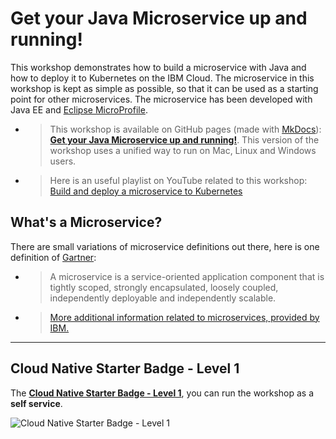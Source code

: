 # Get your Java Microservice up and running!

This workshop demonstrates how to build a microservice with Java and how to deploy it to Kubernetes on the IBM Cloud. The microservice in this workshop is kept as simple as possible, so that it can be used as a starting point for other microservices. The microservice has been developed with Java EE and [Eclipse MicroProfile](https://microprofile.io/).

*  > This workshop is available on GitHub pages (made with [MkDocs](https://www.mkdocs.org/)): **[Get your Java Microservice up and running!](https://ibm.github.io/get-your-java-microservice-up-and-running/)**. This version of the workshop uses a unified way to run on Mac, Linux and Windows users.

* > Here is an useful playlist on YouTube related to this workshop: [Build and deploy a microservice to Kubernetes](https://ibm.biz/BdzVRY)

## What's a Microservice?

There are small variations of microservice definitions out there, here is one definition of [Gartner](https://www.gartner.com/en/information-technology/glossary/microservice):

* > A microservice is a service-oriented application component that is tightly scoped, strongly encapsulated, loosely coupled, independently deployable and independently scalable.

* > [More additional information related to microservices, provided by IBM.](https://www.ibm.com/cloud/learn/microservices)

---
## Cloud Native Starter Badge - Level 1

The [**Cloud Native Starter Badge - Level 1**](http://ibm.biz/cloud-native-starter-level-1-badge), you can run the workshop as a **self service**.

![Cloud Native Starter Badge - Level 1](images/cnsl1.png)








